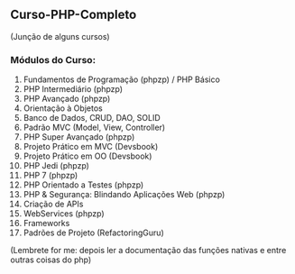 ## Curso-PHP-Completo
(Junção de alguns cursos)

### Módulos do Curso:
1. Fundamentos de Programação (phpzp) / PHP Básico
2. PHP Intermediário (phpzp)
3. PHP Avançado (phpzp)
4. Orientação à Objetos
5. Banco de Dados, CRUD, DAO, SOLID
6. Padrão MVC (Model, View, Controller)
7. PHP Super Avançado (phpzp)
8. Projeto Prático em MVC (Devsbook)
9. Projeto Prático em OO (Devsbook)
10. PHP Jedi (phpzp)
11. PHP 7 (phpzp)
12. PHP Orientado a Testes (phpzp)
13. PHP & Segurança: Blindando Aplicações Web (phpzp)
14. Criação de APIs
15. WebServices (phpzp)
16. Frameworks 
17. Padrões de Projeto (RefactoringGuru)

(Lembrete for me: depois ler a documentação das funções nativas e entre outras coisas do php)